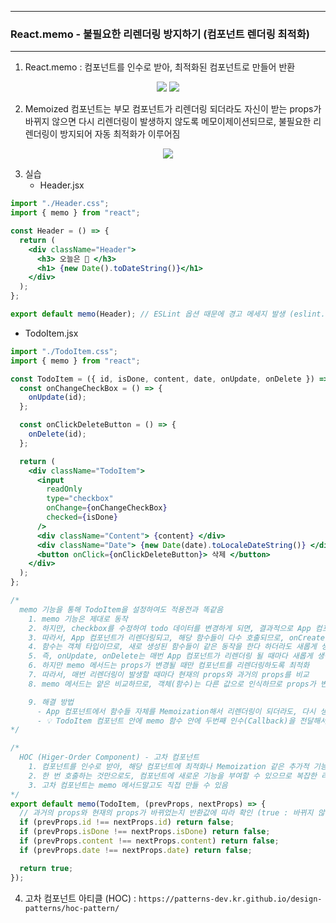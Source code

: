-----
### React.memo - 불필요한 리렌더링 방지하기 (컴포넌트 렌더링 최적화)
-----
1. React.memo : 컴포넌트를 인수로 받아, 최적화된 컴포넌트로 만들어 반환
<div align="center">
<img src="https://github.com/user-attachments/assets/543b17c6-92e9-4fb9-9a0f-922edefbc0df">
<img src="https://github.com/user-attachments/assets/215068aa-1a2a-4c53-9aa5-38d971ec6080f">
</div>

2. Memoized 컴포넌트는 부모 컴포넌트가 리렌더링 되더라도 자신이 받는 props가 바뀌지 않으면 다시 리렌더링이 발생하지 않도록 메모이제이션되므로, 불필요한 리렌더링이 방지되어 자동 최적화가 이루어짐
<div align="center">
<img src="https://github.com/user-attachments/assets/c354044e-c023-4579-a725-3bee9161fa77">
</div>

3. 실습
   - Header.jsx
```jsx
import "./Header.css";
import { memo } from "react";

const Header = () => {
  return (
    <div className="Header">
      <h3> 오늘은 📆 </h3>
      <h1> {new Date().toDateString()}</h1>
    </div>
  );
};

export default memo(Header); // ESLint 옵션 때문에 경고 메세지 발생 (eslint.config.js에서 "react-refresh/only-export-components": "off" 설정)
```

  - TodoItem.jsx
```jsx
import "./TodoItem.css";
import { memo } from "react";

const TodoItem = ({ id, isDone, content, date, onUpdate, onDelete }) => {
  const onChangeCheckBox = () => {
    onUpdate(id);
  };

  const onClickDeleteButton = () => {
    onDelete(id);
  };

  return (
    <div className="TodoItem">
      <input
        readOnly
        type="checkbox"
        onChange={onChangeCheckBox}
        checked={isDone}
      />
      <div className="Content"> {content} </div>
      <div className="Date"> {new Date(date).toLocaleDateString()} </div>
      <button onClick={onClickDeleteButton}> 삭제 </button>
    </div>
  );
};

/*
  memo 기능을 통해 TodoItem을 설정하여도 적용전과 똑같음
    1. memo 기능은 제대로 동작
    2. 하지만, checkbox를 수정하여 todo 데이터를 변경하게 되면, 결과적으로 App 컴포넌트의 todos State 값이 변경
    3. 따라서, App 컴포넌트가 리렌더링되고, 해당 함수들이 다수 호출되므로, onCreate / onUpdate / onDelete 등과 같은 함수들도 새롭게 다시 만들어짐
    4. 함수는 객체 타입이므로, 새로 생성된 함수들이 같은 동작을 한다 하더라도 새롭게 생성될 때마다 아예 다른 값으로 인식
    5. 즉, onUpdate, onDelete는 매번 App 컴포넌트가 리렌더링 될 때마다 새롭게 생성되어 전달되는 것
    6. 하지만 memo 메서드는 props가 변경될 때만 컴포넌트를 리렌더링하도록 최적화
    7. 따라서, 매번 리렌더링이 발생할 때마다 현재의 props와 과거의 props를 비교
    8. memo 메서드는 얕은 비교하므로, 객체(함수)는 다른 값으로 인식하므로 props가 변경된 것으로 인식 

    9. 해결 방법
      - App 컴포넌트에서 함수들 자체를 Memoization해서 리렌더링이 되더라도, 다시 생성하지 않게 방지하는 방법 (useCallback 이용해야 함)
      - 💡 TodoItem 컴포넌트 안에 memo 함수 안에 두번째 인수(Callback)을 전달해서 최적화 기능을 커스텀마이징
*/

/*
  HOC (Higer-Order Component) - 고차 컴포넌트
    1. 컴포넌트를 인수로 받아, 해당 컴포넌트에 최적화나 Memoization 같은 추가적 기능을 덧붙여서 새로운 컴포넌트를 반환해주는 것
    2. 한 번 호출하는 것만으로도, 컴포넌트에 새로운 기능을 부여할 수 있으므로 복잡한 리액트 앱 구축 시 많이 사용
    3. 고차 컴포넌트는 memo 메서드말고도 직접 만들 수 있음
*/
export default memo(TodoItem, (prevProps, nextProps) => {
  // 과거의 props와 현재의 props가 바뀌었는지 반환값에 따라 확인 (true : 바뀌지 않음 (리렌더링 X) / false : 바뀜 (리렌더링 O))
  if (prevProps.id !== nextProps.id) return false;
  if (prevProps.isDone !== nextProps.isDone) return false;
  if (prevProps.content !== nextProps.content) return false;
  if (prevProps.date !== nextProps.date) return false;

  return true;
});
```

4. 고차 컴포넌트 아티클 (HOC) : ```https://patterns-dev.kr.github.io/design-patterns/hoc-pattern/```
